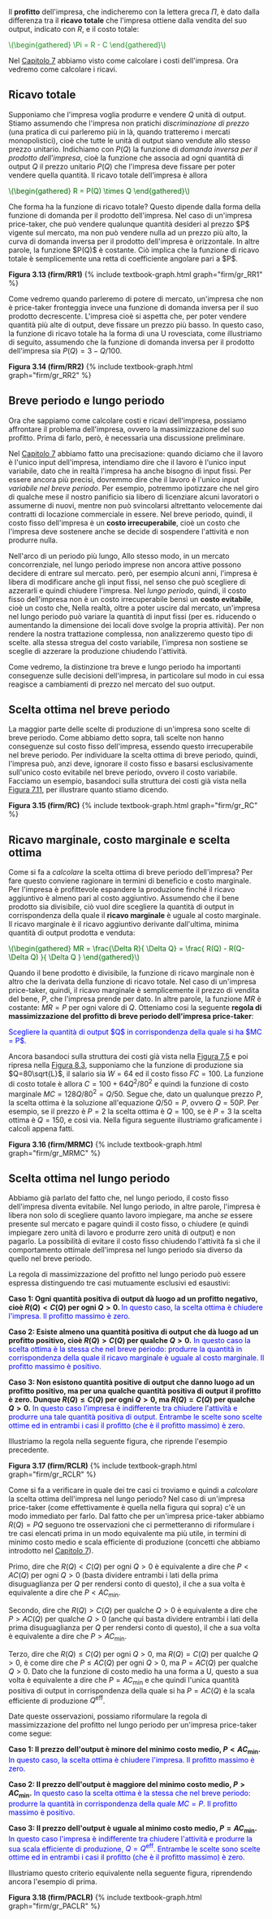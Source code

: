 


Il <b>profitto</b> dell'impresa, che indicheremo con la lettera greca $\Pi$, è dato dalla differenza tra il <b>ricavo totale</b> che l'impresa ottiene dalla vendita del suo output, indicato con $R$, e il costo totale:

<p><span style="color: Forestgreen;">
\(\begin{gathered}
 \Pi = R - C
\end{gathered}\)
</span></p>

Nel <a href="{{ site.baseurl }}/it/I/7/2">Capitolo 7</a> abbiamo visto come calcolare i costi dell'impresa. Ora vedremo come calcolare i ricavi.




<h2>Ricavo totale</h2>

Supponiamo che l'impresa voglia produrre e vendere $Q$ unità di output.
<span class="marginnote">
Stiamo assumendo che l'impresa non pratichi <i>discriminazione di prezzo</i> (una pratica di cui parleremo più in là, quando tratteremo i mercati monopolistici), cioè che tutte le unità di output siano vendute allo stesso prezzo unitario.
</span>
Indichiamo con $P(Q)$ la funzione di <i>domanda inversa per il prodotto dell'impresa</i>, cioè la funzione che associa ad ogni quantità di output $Q$ il prezzo unitario $P(Q)$ che l'impresa deve fissare per poter vendere quella quantità. Il ricavo totale dell'impresa è allora
<p><span style="color: Darkgreen;">
\(\begin{gathered}
 R = P(Q) \times Q
\end{gathered}\)
</span></p>
Che forma ha la funzione di ricavo totale? Questo dipende dalla forma della funzione di domanda per il prodotto dell'impresa. Nel caso di un'impresa price-taker, che può vendere qualunque quantità desideri al prezzo $P$ vigente sul mercato, ma non può vendere nulla ad un prezzo più alto, la curva di domanda inversa per il prodotto dell'impresa è orizzontale. In altre parole, la funzione $P(Q)$ è costante. Ciò implica che la funzione di ricavo totale è semplicemente una retta di coefficiente angolare pari a $P$. 

<a id="gr_firm/RR1"><strong>Figura 3.13 (firm/RR1)</strong></a>
{% include textbook-graph.html graph="firm/gr_RR1" %}

Come vedremo quando parleremo di potere di mercato, un'impresa che non è price-taker fronteggia invece una funzione di domanda inversa per il suo prodotto decrescente. L'impresa cioè si aspetta che, per poter vendere quantità più alte di output, deve fissare un prezzo più basso. In questo caso, la funzione di ricavo totale ha la forma di una U rovesciata, come illustriamo di seguito, assumendo che la funzione di domanda inversa per il prodotto dell'impresa sia $P(Q)=3-Q/100$.

<a id="gr_firm/RR2"><strong>Figura 3.14 (firm/RR2)</strong></a>
{% include textbook-graph.html graph="firm/gr_RR2" %}










































<h2>Breve periodo e lungo periodo</h2>

Ora che sappiamo come calcolare costi e ricavi dell'impresa, possiamo affrontare il problema dell'impresa, ovvero la massimizzazione del suo profitto. Prima di farlo, però, è necessaria una discussione preliminare. 

Nel <a href="{{ site.baseurl }}/it/I/7/2#SUBSEC_PC">Capitolo 7</a> abbiamo fatto una precisazione: quando diciamo che il lavoro è l'unico input dell'impresa, intendiamo dire che il lavoro è l'unico input variabile, dato che in realtà l'impresa ha anche bisogno di input fissi. Per essere ancora più precisi, dovremmo dire che il lavoro è l'unico input <i>variabile nel breve periodo</i>. Per esempio, 
potremmo ipotizzare che nel giro di qualche mese il nostro panificio sia libero di licenziare alcuni lavoratori o assumerne di nuovi, mentre non può svincolarsi altrettanto velocemente dai contratti di locazione commerciale in essere. Nel breve periodo, quindi, il costo fisso dell'impresa è un <b>costo irrecuperabile</b>, cioè un costo che l'impresa deve sostenere anche se decide di sospendere l'attività e non produrre nulla.

Nell'arco di un periodo più lungo,
<span class="marginnote">
Allo stesso modo, in un mercato concorrenziale, nel lungo periodo imprese non ancora attive possono decidere di entrare sul mercato.
</span>
però, per esempio alcuni anni, l'impresa è libera di modificare anche gli input fissi, nel senso che può scegliere di azzerarli e quindi chiudere l'impresa. Nel <i>lungo periodo</i>, quindi, il costo fisso dell'impresa non è un costo irrecuperabile bensì un <b>costo evitabile</b>, cioè un costo che,
<span class="marginnote">
Nella realtà, oltre a poter uscire dal mercato, un'impresa nel lungo periodo può variare la quantità di input fissi (per es. riducendo o aumentando la dimensione dei locali dove svolge la propria attività). Per non rendere la nostra trattazione complessa, non analizzeremo questo tipo di scelte.
</span>
alla stessa stregua del costo variabile, l'impresa non sostiene se sceglie di azzerare la produzione chiudendo l'attività.

Come vedremo, la distinzione tra breve e lungo periodo ha importanti conseguenze sulle decisioni dell'impresa, in particolare sul modo in cui essa reagisce a cambiamenti di prezzo nel mercato del suo output.






















<h2>Scelta ottima nel breve periodo</h2>

La maggior parte delle scelte di produzione di un'impresa sono scelte di breve periodo. Come abbiamo detto sopra, tali scelte non hanno conseguenze sul costo fisso dell'impresa, essendo questo irrecuperabile nel breve periodo. Per individuare la scelta ottima di breve periodo, quindi, l'impresa può, anzi deve, ignorare il costo fisso e basarsi esclusivamente sull'unico costo evitabile nel breve periodo, ovvero il costo variabile. Facciamo un esempio, basandoci sulla struttura dei costi già vista nella <a href="{{ site.baseurl }}/it/I/7/2#gr_fromLtoCbis">Figura 7.11</a>, per illustrare quanto stiamo dicendo.

<a id="gr_firm/RC"><strong>Figura 3.15 (firm/RC)</strong></a>
{% include textbook-graph.html graph="firm/gr_RC" %}




















<h2>Ricavo marginale, costo marginale e scelta ottima</h2>

Come si fa a <i>calcolare</i> la scelta ottima di breve periodo dell'impresa? Per fare questo conviene ragionare in termini di beneficio e costo marginale. Per l'impresa è profittevole espandere la produzione finché il ricavo aggiuntivo è almeno pari al costo aggiuntivo. Assumendo che il bene prodotto sia divisibile, ciò vuol dire scegliere la quantità di output in corrispondenza della quale il <b>ricavo marginale</b> è uguale al costo marginale. Il ricavo marginale è il ricavo aggiuntivo derivante dall'ultima, minima quantità di output prodotta e venduta:

<p><span style="color: Darkgreen;">
\(\begin{gathered}
 MR = \frac{\Delta R}{ \Delta Q}  =  \frac{ R(Q) - R(Q-\Delta Q)    }{  \Delta Q   } 
\end{gathered}\)
</span></p>

Quando il bene prodotto è divisibile, la funzione di ricavo marginale non è altro che la derivata della funzione di ricavo totale. Nel caso di un'impresa price-taker, quindi, il ricavo marginale è semplicemente il prezzo di vendita del bene, $P$, che l'impresa prende per dato. In altre parole, la funzione $MR$ è costante: $MR=P$ per ogni valore di $Q$. Otteniamo cosi la seguente <b>regola di massimizzazione del profitto di breve periodo dell'impresa price-taker</b>:

<p><span style="color: Blue;">
Scegliere la quantità di output $Q$ in corrispondenza della quale si ha $MC = P$.
</span></p>

Ancora basandoci sulla struttura dei costi già vista nella <a href="{{ site.baseurl }}/it/I/7/2#gr_fromLtoCbis">Figura 7.5</a> e poi ripresa nella <a href="{{ site.baseurl }}/it/I/8/1#gr_RC">Figura 8.3</a>, supponiamo che la funzione di produzione sia $Q=80\sqrt{L}$, il salario sia $W=64$ ed il costo fisso $FC=100$. La funzione di costo totale è allora $C=100+64Q^2/80^2$ e quindi la funzione di costo marginale $MC=128Q/80^2=Q/50$. Segue che, dato un qualunque prezzo $P$, la scelta ottima è la soluzione all'equazione $Q/50=P$, ovvero $Q=50P$. Per esempio, se il prezzo è $P=2$ la scelta ottima è $Q=100$, se è $P=3$ la scelta ottima è $Q=150$, e così via. Nella figura seguente illustriamo graficamente i calcoli appena fatti.

<a id="gr_firm/MRMC"><strong>Figura 3.16 (firm/MRMC)</strong></a>
{% include textbook-graph.html graph="firm/gr_MRMC" %}



















<h2>Scelta ottima nel lungo periodo</h2>

Abbiamo già parlato del fatto che, nel lungo periodo, il costo fisso dell'impresa diventa evitabile. Nel lungo periodo, in altre parole, l'impresa è libera non solo di scegliere quanto lavoro impiegare, ma anche <i>se</i> essere presente sul mercato e pagare quindi il costo fisso, o chiudere (e quindi impiegare zero unità di lavoro e produrre zero unità di output) e non pagarlo. La possibilità di evitare il costo fisso chiudendo l'attività fa sì che il comportamento ottimale dell'impresa nel lungo periodo sia diverso da quello nel breve periodo.

La regola di massimizzazione del profitto nel lungo periodo può essere espressa distinguendo tre casi mutuamente esclusivi ed esaustivi:

<b>Caso 1: Ogni quantità positiva di output dà luogo ad un profitto negativo, cioè $R(Q)<C(Q)$ per ogni $Q>0$.
</b>
<span style="color: Blue;">In questo caso, la scelta ottima è chiudere l'impresa. Il profitto massimo è zero.</span>

<b>Caso 2: Esiste almeno una quantità positiva di output che dà luogo ad un profitto positivo, cioè $R(Q)>C(Q)$ per 
qualche $Q>0$.</b>
<span style="color: Blue;">In questo caso la scelta ottima è la stessa che nel breve periodo: produrre la quantità in corrispondenza della quale il ricavo marginale è uguale al costo marginale. Il profitto massimo è positivo.</span>

<b>Caso 3: Non esistono quantità positive di output che danno luogo ad un profitto positivo, ma per una qualche quantità positiva di output il profitto è zero. Dunque $R(Q)\leq C(Q)$ per 
ogni $Q>0$, ma $R(Q)=C(Q)$ per qualche $Q>0$.</b>
<span style="color: Blue;">
In questo caso l'impresa è indifferente tra chiudere l'attività e produrre una tale quantità positiva di output. Entrambe le scelte sono scelte ottime ed in entrambi i casi il profitto (che è il profitto massimo) è zero.
</span>

Illustriamo la regola nella seguente figura, che riprende l'esempio precedente.

<a id="gr_firm/RCLR"><strong>Figura 3.17 (firm/RCLR)</strong></a>
{% include textbook-graph.html graph="firm/gr_RCLR" %}

Come si fa a verificare in quale dei tre casi ci troviamo e quindi a <i>calcolare</i> la scelta ottima dell'impresa nel lungo periodo? Nel caso di un'impresa price-taker (come effettivamente è quella nella figura qui sopra) c'è un modo immediato per farlo. Dal fatto che per un'impresa price-taker abbiamo $R(Q)=PQ$ seguono tre osservazioni che ci permetteranno di riformulare i tre casi elencati prima in un modo equivalente ma più utile, in termini di minimo costo medio e scala efficiente di produzione (concetti che abbiamo introdotto nel <a href="{{ site.baseurl }}/it/I/7/2#gr_qeff">Capitolo 7</a>).

Primo, dire che $R(Q)<C(Q)$ per ogni $Q>0$ è equivalente a dire che $P<AC(Q)$ per ogni $Q>0$ (basta dividere entrambi i lati della prima disuguaglianza per $Q$ per rendersi conto di questo), il che a sua volta è equivalente a dire che $P<AC_{\text{min}}$.

Secondo, dire che $R(Q)>C(Q)$ per qualche $Q>0$ è equivalente a dire che $P>AC(Q)$ per qualche $Q>0$ (anche qui basta dividere entrambi i lati della prima disuguaglianza per $Q$ per rendersi conto di questo), il che a sua volta è equivalente a dire che $P>AC_{\text{min}}$.

Terzo, dire che $R(Q)\leq C(Q)$ per ogni $Q>0$, ma $R(Q)=C(Q)$ per qualche $Q>0$, è come dire che $P\leq AC(Q)$ per ogni $Q>0$, ma $P=AC(Q)$ per qualche $Q>0$. Dato che la funzione di costo medio ha una forma a U, questo a sua volta è equivalente a dire che $P=AC_{\text{min}}$ e che quindi l'unica quantità positiva di output in corrispondenza della quale si ha $P=AC(Q)$ è la scala efficiente di produzione $Q^{\text{eff}}$.

Date queste osservazioni, possiamo riformulare la regola di massimizzazione del profitto nel lungo periodo per un'impresa price-taker come segue:

<b>Caso 1: Il prezzo dell'output è minore del minimo costo medio, $P<AC_{\text{min}}$.</b>
<span style="color: Blue;">In questo caso, la scelta ottima è chiudere l'impresa. Il profitto massimo è zero.</span>

<b>Caso 2: Il prezzo dell'output è maggiore del minimo costo medio, $P>AC_{\text{min}}$.</b>
<span style="color: Blue;">In questo caso la scelta ottima è la stessa che nel breve periodo: produrre la quantità in corrispondenza della quale $MC=P$. Il profitto massimo è positivo.</span>

<b>Caso 3: Il prezzo dell'output è uguale al minimo costo medio, $P=AC_{\text{min}}$.</b>
<span style="color: Blue;">
In questo caso l'impresa è indifferente tra chiudere l'attività e produrre la sua scala efficiente di produzione, $Q=Q^{\text{eff}}$. Entrambe le scelte sono scelte ottime ed in entrambi i casi il profitto (che è il profitto massimo) è zero.
</span>

Illustriamo questo criterio equivalente nella seguente figura, riprendendo ancora l'esempio di prima.

<a id="gr_firm/PACLR"><strong>Figura 3.18 (firm/PACLR)</strong></a>
{% include textbook-graph.html graph="firm/gr_PACLR" %}


















